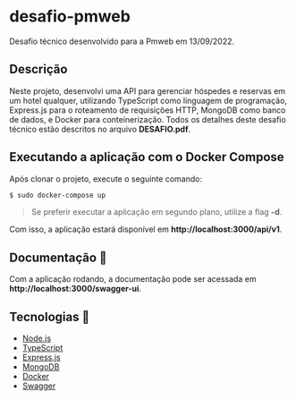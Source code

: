 # desafio-pmweb

Desafio técnico desenvolvido para a Pmweb em 13/09/2022.

## Descrição

Neste projeto, desenvolvi uma API para gerenciar hóspedes e reservas em um hotel qualquer, utilizando TypeScript como linguagem de programação, Express.js para o roteamento de requisições HTTP, MongoDB como banco de dados, e Docker para conteinerização. Todos os detalhes deste desafio técnico estão descritos no arquivo **DESAFIO.pdf**.

## Executando a aplicação com o Docker Compose

Após clonar o projeto, execute o seguinte comando:

```bash
$ sudo docker-compose up
```

> Se preferir executar a aplicação em segundo plano, utilize a flag **-d**.

Com isso, a aplicação estará disponível em **http://localhost:3000/api/v1**.

## Documentação 📖

Com a aplicação rodando, a documentação pode ser acessada em **http://localhost:3000/swagger-ui**.

## Tecnologias 🚀

-   [Node.js](https://nodejs.org)
-   [TypeScript](https://www.typescriptlang.org)
-   [Express.js](https://expressjs.com)
-   [MongoDB](https://www.mongodb.com)
-   [Docker](https://www.docker.com)
-   [Swagger](https://swagger.io)
